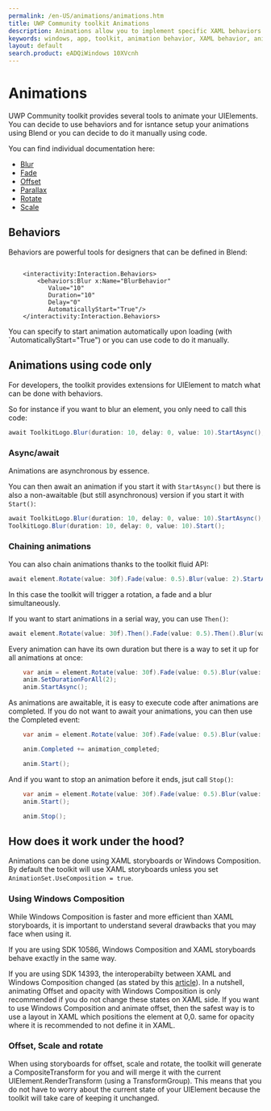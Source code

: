 ```yaml
---
permalink: /en-US/animations/animations.htm
title: UWP Community toolkit Animations 
description: Animations allow you to implement specific XAML behaviors and apply visual composition to your application, such as Blur and Fade. You can also use code to chain animations together without using XAML.
keywords: windows, app, toolkit, animation behavior, XAML behavior, animation, composition 
layout: default
search.product: eADQiWindows 10XVcnh
---
```


# Animations

UWP Community toolkit provides several tools to animate your UIElements.
You can decide to use behaviors and for isntance setup your animations using Blend or you can decide to do it manually using code.

You can find individual documentation here:
* [Blur](blur.htm)
* [Fade](fade.htm)
* [Offset](offset.htm)
* [Parallax](parallax.htm)
* [Rotate](rotate.htm)
* [Scale](scale.htm)

## Behaviors
Behaviors are powerful tools for designers that can be defined in Blend:

```xaml

    <interactivity:Interaction.Behaviors>
        <behaviors:Blur x:Name="BlurBehavior" 
           Value="10" 
           Duration="10" 
           Delay="0" 
           AutomaticallyStart="True"/>
    </interactivity:Interaction.Behaviors>

```

You can specify to start animation automatically upon loading (with `AutomaticallyStart="True") or you can use code to do it manually.

## Animations using code only
For developers, the toolkit provides extensions for UIElement to match what can be done with behaviors.

So for instance if you want to blur an element, you only need to call this code:

```C#
await ToolkitLogo.Blur(duration: 10, delay: 0, value: 10).StartAsync();       
```
### Async/await
Animations are asynchronous by essence.

You can then await an animation if you start it with `StartAsync()` but there is also a non-awaitable (but still asynchronous) version if you start it with `Start()`:
```C#
await ToolkitLogo.Blur(duration: 10, delay: 0, value: 10).StartAsync();       
ToolkitLogo.Blur(duration: 10, delay: 0, value: 10).Start();
```

### Chaining animations
You can also chain animations thanks to the toolkit fluid API:

```C#
await element.Rotate(value: 30f).Fade(value: 0.5).Blur(value: 2).StartAsync();
```

In this case the toolkit will trigger a rotation, a fade and a blur simultaneously.

If you want to start animations in a serial way, you can use `Then()`:
```C#
await element.Rotate(value: 30f).Then().Fade(value: 0.5).Then().Blur(value: 2).StartAsync();
```

Every animation can have its own duration but there is a way to set it up for all animations at once:

```C#
    var anim = element.Rotate(value: 30f).Fade(value: 0.5).Blur(value: 5);
    anim.SetDurationForAll(2);
    anim.StartAsync();
```

As animations are awaitable, it is easy to execute code after animations are completed.
If you do not want to await your animations, you can then use the Completed event:

```C#
    var anim = element.Rotate(value: 30f).Fade(value: 0.5).Blur(value: 5);

    anim.Completed += animation_completed;

    anim.Start();
```

And if you want to stop an animation before it ends, jsut call `Stop()`:
```C#
    var anim = element.Rotate(value: 30f).Fade(value: 0.5).Blur(value: 5);
    anim.Start();

    anim.Stop();
```

## How does it work under the hood?

Animations can be done using XAML storyboards or Windows Composition.
By default the toolkit will use XAML storyboards unless you set `AnimationSet.UseComposition = true`.

### Using Windows Composition

While Windows Composition is faster and more efficient than XAML storyboards, it is important to understand several drawbacks that you may face when using it.

If you are using SDK 10586, Windows Composition and XAML storyboards behave exactly in the same way.

If you are using SDK 14393, the interoperabilty between XAML and Windows Composition changed (as stated by this [article](https://github.com/Microsoft/WindowsUIDevLabs/wiki/XAML-Composition-Interop-Behavior-Changes)).
In a nutshell, animating Offset and opacity with Windows Composition is only recommended if you do not change these states on XAML side. 
If you want to use Windows Composition and animate offset, then the safest way is to use a layout in XAML which positions the element at 0,0.
same for opacity where it is recommended to not define it in XAML.


### Offset, Scale and rotate
When using storyboards for offset, scale and rotate, the toolkit will generate a CompositeTransform for you and will merge it with the current UIElement.RenderTransform (using a TransformGroup).
This means that you do not have to worry about the current state of your UIElement because the toolkit will take care of keeping it unchanged.
